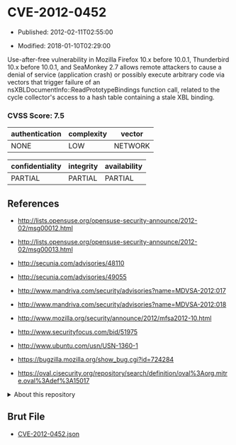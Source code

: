 # CVE-2012-0452

- Published: 2012-02-11T02:55:00

- Modified: 2018-01-10T02:29:00

Use-after-free vulnerability in Mozilla Firefox 10.x before 10.0.1, Thunderbird 10.x before 10.0.1, and SeaMonkey 2.7 allows remote attackers to cause a denial of service (application crash) or possibly execute arbitrary code via vectors that trigger failure of an nsXBLDocumentInfo::ReadPrototypeBindings function call, related to the cycle collector's access to a hash table containing a stale XBL binding.

### CVSS Score: **7.5**

| authentication | complexity | vector |
| --- | --- | --- |
| NONE | LOW | NETWORK |

| confidentiality | integrity | availability |
| --- | --- | --- |
| PARTIAL | PARTIAL | PARTIAL |

## References

* http://lists.opensuse.org/opensuse-security-announce/2012-02/msg00012.html

* http://lists.opensuse.org/opensuse-security-announce/2012-02/msg00013.html

* http://secunia.com/advisories/48110

* http://secunia.com/advisories/49055

* http://www.mandriva.com/security/advisories?name=MDVSA-2012:017

* http://www.mandriva.com/security/advisories?name=MDVSA-2012:018

* http://www.mozilla.org/security/announce/2012/mfsa2012-10.html

* http://www.securityfocus.com/bid/51975

* http://www.ubuntu.com/usn/USN-1360-1

* https://bugzilla.mozilla.org/show_bug.cgi?id=724284

* https://oval.cisecurity.org/repository/search/definition/oval%3Aorg.mitre.oval%3Adef%3A15017

<details>
<summary>About this repository</summary> 

  This repository is part of the project [Live Hack CVE](https://github.com/Live-Hack-CVE). Main website can be found [www.live-hack.org](https://www.live-hack.org) 
  
  Made by [Sn0wAlice](https://github.com/Sn0wAlice) for the people that care about security and need to have a feed of the latest CVEs. Hope you enjoy it, don't forget to star the repo and follow me on [Twitter](https://twitter.com/Sn0wAlice) and [Github](https://github.com/Sn0wAlice). And that is my [personnal website](https://www.alice-snow.me/)

  - [Home Page](https://github.com/Live-Hack-CVE)
  - [Framework](https://github.com/Live-Hack-CVE/cve-framework)
  - [CVE database](https://github.com/Live-Hack-CVE/full_database)
  - [Changelog](https://github.com/Live-Hack-CVE/Changelog)
</details>

## Brut File

* [CVE-2012-0452.json](https://raw.githubusercontent.com/Live-Hack-CVE/full_database/main/cves/2012/CVE-2012-0452.json)

